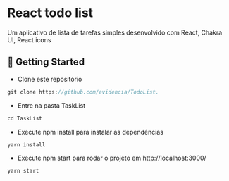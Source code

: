 # React todo list
Um aplicativo de lista de tarefas simples desenvolvido com React, Chakra UI, React icons



## 🚀 Getting Started

+ Clone este repositório 
```jsx
git clone https://github.com/evidencia/TodoList.
```
+ Entre na pasta TaskList
```jsx
cd TaskList
```
+ Execute npm install para instalar as dependências 
```jsx
yarn install
```
+ Execute npm start para rodar o projeto em http://localhost:3000/
```jsx
yarn start
```
